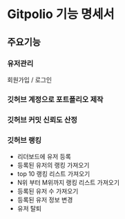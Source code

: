 # Gitpolio 기능 명세서

## 주요기능

### 유저관리
회원가입 / 로그인

### 깃허브 계정으로 포트폴리오 제작

### 깃허브 커밋 신뢰도 산정

### 깃허브 랭킹

- 리더보드에 유저 등록
- 등록된 유저의 랭킹 가져오기
- top 10 랭킹 리스트 가져오기
- N위 부터 M위까지 랭킹 리스트 가져오기
- 등록된 유저 수 가져오기
- 등록된 유저 정보 변경
- 유저 탈퇴